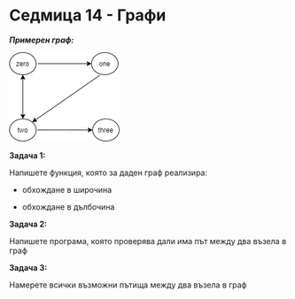 # Седмица 14 - Графи

***Примерен граф:***

![alt text](https://github.com/DenitsaStoianova/Data-Structures-and-Algorithms/blob/main/Week14/GraphsPhotos/simpleGraph.png)


**Задача 1:**

Напишете функция, която за даден граф реализира:

- обхождане в широчина 

- обхождане в дълбочина

**Задача 2:**

Напишете програма, която проверява дали има път между два възела в граф

**Задача 3:**

Намерете всички възможни пътища между два възела в граф

